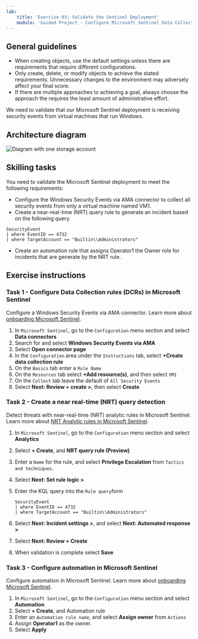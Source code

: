 ```yaml
---
lab:
    title: 'Exercise 03: Validate the Sentinel Deployment'
    module: 'Guided Project - Configure Microsoft Sentinel Data Collection rules, NRT Analytic rule and Automation'
---
```


## General guidelines

- When creating objects, use the default settings unless there are requirements that require different configurations.
- Only create, delete, or modify objects to achieve the stated requirements. Unnecessary changes to the environment may adversely affect your final score.
- If there are multiple approaches to achieving a goal, always choose the approach the requires the least amount of administrative effort.

We need to validate that our Microsoft Sentinel deployment is receiving security events from virtual machines that run Windows.

## Architecture diagram

![Diagram with one storage account](../Media/task-1.png)

## Skilling tasks

You need to validate the Microsoft Sentinel deployment to meet the following requirements:

- Configure the Windows Security Events via AMA connector to collect all security events from only a virtual machine named VM1.
- Create a near-real-time (NRT) query rule to generate an incident based on the following query.

```KQL
SecurityEvent 
| where EventID == 4732
| where TargetAccount == "Builtin\\Administrators"
```

- Create an automation rule that assigns Operator1 the Owner role for incidents that are generate by the NRT rule.

## Exercise instructions

### Task 1 - Configure Data Collection rules (DCRs) in Microsoft Sentinel

Configure a Windows Security Events via AMA connector. Learn more about [onboarding Microsoft Sentinel](https://learn.microsoft.com/azure/sentinel/quickstart-onboard).

 1. In `Microsoft Sentinel`, go to the `Configuration` menu section and select **Data connectors**
 1. Search for and select **Windows Security Events via AMA**
 1. Select **Open connector page**
 1. In the `Configuration` area under the `Instructions` tab, select **+Create data collection rule**
 1. On the `Basics` tab enter a `Rule Name`
 1. On the `Resources` tab select **+Add resource(s)**, and then select `VM1`
 1. On the `Collect` tab leave the default of `All Security Events`
 1. Select **Next: Review + create >**, then select **Create**

### Task 2 - Create a near real-time (NRT) query detection

Detect threats with near-real-time (NRT) analytic rules in Microsoft Sentinel. Learn more about [NRT Analytic rules in Microsoft Sentinel](https://learn.microsoft.com/azure/sentinel/near-real-time-rules).

 1. In `Microsoft Sentinel`, go to the `Configuration` menu section and select **Analytics**
 1. Select **+ Create**, and **NRT query rule (Preview)**
 1. Enter a `Name` for the rule, and select **Privilege Escalation** from `Tactics and techniques`.
 1. Select **Next: Set rule logic >**
 1. Enter the KQL query into the `Rule query`form

    ```KQL
    SecurityEvent 
    | where EventID == 4732
    | where TargetAccount == "Builtin\\Administrators"
    ```

 1. Select **Next: Incident settings >**, and select **Next: Automated response >**
 1. Select **Next: Review + Create**
 1. When validation is complete select **Save**

### Task 3 - Configure automation in Microsoft Sentinel 

Configure automation in Microsoft Sentinel. Learn more about [onboarding Microsoft Sentinel](https://learn.microsoft.com/azure/sentinel/quickstart-onboard).

 1. In `Microsoft Sentinel`, go to the `Configuration` menu section and select **Automation**
 1. Select **+ Create**, and Automation rule
 1. Enter an `Automation rule name`, and select **Assign owner** from `Actions`
 1. Assign **Operator1** as the owner.
 1. Select **Apply**
